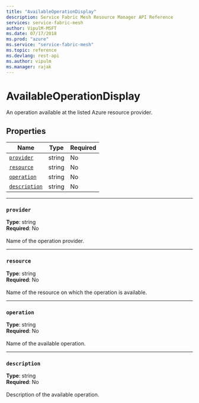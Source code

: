 ```yaml
---
title: "AvailableOperationDisplay"
description: Service Fabric Mesh Resource Manager API Reference
services: service-fabric-mesh
author: VipulM-MSFT
ms.date: 07/17/2018
ms.prod: "azure"
ms.service: "service-fabric-mesh"
ms.topic: reference
ms.devlang: rest-api
ms.author: vipulm
ms.manager: rajak
---
```

# AvailableOperationDisplay

An operation available at the listed Azure resource provider.

## Properties
| Name | Type | Required |
| --- | --- | --- |
| [`provider`](#provider) | string | No |
| [`resource`](#resource) | string | No |
| [`operation`](#operation) | string | No |
| [`description`](#description) | string | No |

____
### `provider`
__Type__: string <br/>
__Required__: No<br/>
<br/>
Name of the operation provider.

____
### `resource`
__Type__: string <br/>
__Required__: No<br/>
<br/>
Name of the resource on which the operation is available.

____
### `operation`
__Type__: string <br/>
__Required__: No<br/>
<br/>
Name of the available operation.

____
### `description`
__Type__: string <br/>
__Required__: No<br/>
<br/>
Description of the available operation.
